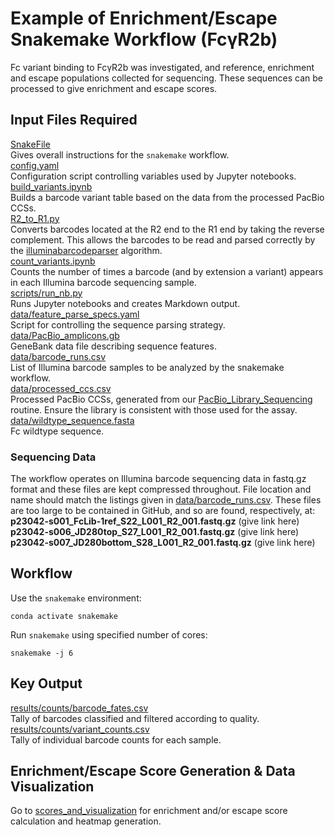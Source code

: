 # Example of Enrichment/Escape Snakemake Workflow (FcγR2b)

Fc variant binding to FcγR2b was investigated, and reference, enrichment and escape populations collected for sequencing. These sequences can be processed to give enrichment and escape scores.

## Input Files Required

[SnakeFile](https://github.com/Ortlund-Laboratory/DMS_IgG1Fc/blob/main/example_enrichment_escape/Snakefile)<br>
Gives overall instructions for the `snakemake` workflow.<br>
[config.yaml](https://github.com/Ortlund-Laboratory/DMS_IgG1Fc/blob/main/example_enrichment_escape/config.yaml)<br>
Configuration script controlling variables used by Jupyter notebooks.<br>
[build_variants.ipynb](https://github.com/Ortlund-Laboratory/DMS_IgG1Fc/blob/main/example_enrichment_escape/build_variants.ipynb)<br>
Builds a barcode variant table based on the data from the processed PacBio CCSs.<br>
[R2_to_R1.py](https://github.com/Ortlund-Laboratory/DMS_IgG1Fc/blob/main/example_enrichment_escape/R2_to_R1.py)<br>
Converts barcodes located at the R2 end to the R1 end by taking the reverse complement. This allows the barcodes to be read and parsed correctly by the [illuminabarcodeparser](https://jbloomlab.github.io/dms_variants/dms_variants.illuminabarcodeparser.html#dms_variants.illuminabarcodeparser.IlluminaBarcodeParser) algorithm.<br>
[count_variants.ipynb](https://github.com/Ortlund-Laboratory/DMS_IgG1Fc/blob/main/example_enrichment_escape/count_variants.ipynb)<br>
Counts the number of times a barcode (and by extension a variant) appears in each Illumina barcode sequencing sample.<br>
[scripts/run_nb.py](https://github.com/Ortlund-Laboratory/DMS_IgG1Fc/blob/main/example_enrichment_escape/scripts/run_nb.py)<br>
Runs Jupyter notebooks and creates Markdown output.<br>
[data/feature_parse_specs.yaml](https://github.com/Ortlund-Laboratory/DMS_IgG1Fc/blob/main/example_enrichment_escape/data/feature_parse_specs.yaml)<br>
Script for controlling the sequence parsing strategy.<br>
[data/PacBio_amplicons.gb](https://github.com/Ortlund-Laboratory/DMS_IgG1Fc/blob/main/example_enrichment_escape/data/PacBio_amplicons.gb)<br>
GeneBank data file describing sequence features.<br>
[data/barcode_runs.csv](https://github.com/Ortlund-Laboratory/DMS_IgG1Fc/blob/main/example_enrichment_escape/data/barcode_runs.csv)<br>
List of Illumina barcode samples to be analyzed by the snakemake workflow.<br>
[data/processed_ccs.csv](https://github.com/Ortlund-Laboratory/DMS_IgG1Fc/blob/main/example_enrichment_escape/data/processed_ccs.csv)<br>
Processed PacBio CCSs, generated from our [PacBio_Library_Sequencing](https://github.com/Ortlund-Laboratory/DMS_IgG1Fc/tree/main/PacBio_Library_Sequencing) routine. Ensure the library is consistent with those used for the assay.<br>
[data/wildtype_sequence.fasta](https://github.com/Ortlund-Laboratory/DMS_IgG1Fc/blob/main/example_enrichment_escape/data/wildtype_sequence.fasta)<br>
Fc wildtype sequence.<br>


### Sequencing Data

The workflow operates on Illumina barcode sequencing data in fastq.gz format and these files are kept compressed throughout. File location and name should match the listings given in [data/barcode_runs.csv](https://github.com/Ortlund-Laboratory/DMS_IgG1Fc/blob/main/example_enrichment_escape/data/barcode_runs.csv). These files are too large to be contained in GitHub, and so are found, respectively, at:<br>
**p23042-s001_FcLib-1ref_S22_L001_R2_001.fastq.gz** (give link here)<br>
**p23042-s006_JD280top_S27_L001_R2_001.fastq.gz** (give link here)<br>
**p23042-s007_JD280bottom_S28_L001_R2_001.fastq.gz** (give link here)<br>

## Workflow

Use the `snakemake` environment:

`conda activate snakemake`

Run `snakemake` using specified number of cores:

`snakemake -j 6`

## Key Output

[results/counts/barcode_fates.csv](https://github.com/Ortlund-Laboratory/DMS_IgG1Fc/blob/main/example_enrichment_escape/results/counts/barcode_fates.csv)<br>
Tally of barcodes classified and filtered according to quality.<br>
[results/counts/variant_counts.csv](https://github.com/Ortlund-Laboratory/DMS_IgG1Fc/blob/main/example_enrichment_escape/results/counts/variant_counts.csv)<br>
Tally of individual barcode counts for each sample.<br>

## Enrichment/Escape Score Generation & Data Visualization

Go to [scores_and_visualization](https://github.com/Ortlund-Laboratory/DMS_IgG1Fc/tree/main/example_enrichment_escape/scores_and_visualization) for enrichment and/or escape score calculation and heatmap generation.



